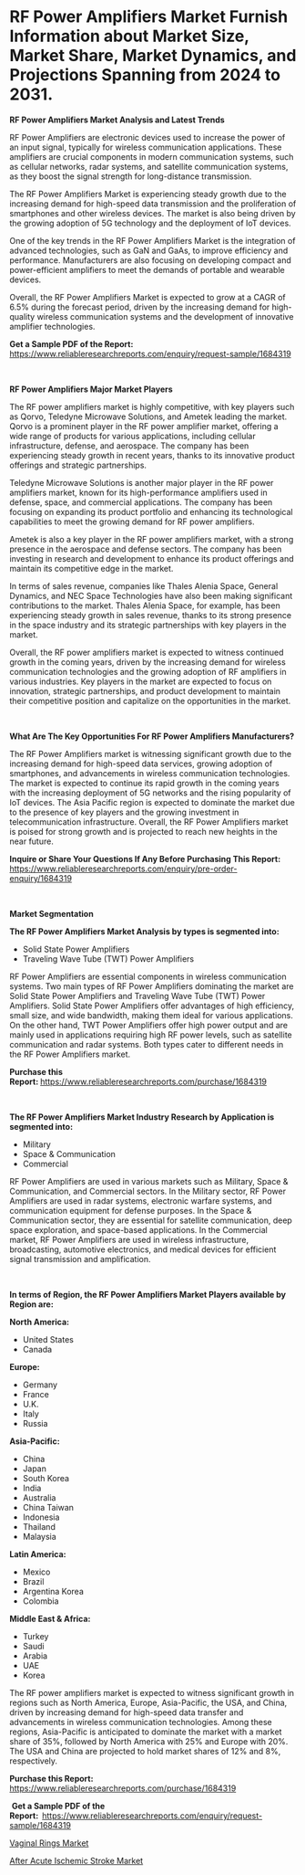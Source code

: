 <p><h1>RF Power Amplifiers Market Furnish Information about Market Size, Market Share, Market Dynamics, and Projections Spanning from 2024 to 2031.</h1></p><p><strong>RF Power Amplifiers Market Analysis and Latest Trends</strong></p>
<p><p>RF Power Amplifiers are electronic devices used to increase the power of an input signal, typically for wireless communication applications. These amplifiers are crucial components in modern communication systems, such as cellular networks, radar systems, and satellite communication systems, as they boost the signal strength for long-distance transmission.</p><p>The RF Power Amplifiers Market is experiencing steady growth due to the increasing demand for high-speed data transmission and the proliferation of smartphones and other wireless devices. The market is also being driven by the growing adoption of 5G technology and the deployment of IoT devices.</p><p>One of the key trends in the RF Power Amplifiers Market is the integration of advanced technologies, such as GaN and GaAs, to improve efficiency and performance. Manufacturers are also focusing on developing compact and power-efficient amplifiers to meet the demands of portable and wearable devices.</p><p>Overall, the RF Power Amplifiers Market is expected to grow at a CAGR of 6.5% during the forecast period, driven by the increasing demand for high-quality wireless communication systems and the development of innovative amplifier technologies.</p></p>
<p><strong>Get a Sample PDF of the Report:&nbsp;</strong> <a href="https://www.reliableresearchreports.com/enquiry/request-sample/1684319">https://www.reliableresearchreports.com/enquiry/request-sample/1684319</a></p>
<p>&nbsp;</p>
<p><strong>RF Power Amplifiers Major Market Players</strong></p>
<p><p>The RF power amplifiers market is highly competitive, with key players such as Qorvo, Teledyne Microwave Solutions, and Ametek leading the market. Qorvo is a prominent player in the RF power amplifier market, offering a wide range of products for various applications, including cellular infrastructure, defense, and aerospace. The company has been experiencing steady growth in recent years, thanks to its innovative product offerings and strategic partnerships.</p><p>Teledyne Microwave Solutions is another major player in the RF power amplifiers market, known for its high-performance amplifiers used in defense, space, and commercial applications. The company has been focusing on expanding its product portfolio and enhancing its technological capabilities to meet the growing demand for RF power amplifiers.</p><p>Ametek is also a key player in the RF power amplifiers market, with a strong presence in the aerospace and defense sectors. The company has been investing in research and development to enhance its product offerings and maintain its competitive edge in the market.</p><p>In terms of sales revenue, companies like Thales Alenia Space, General Dynamics, and NEC Space Technologies have also been making significant contributions to the market. Thales Alenia Space, for example, has been experiencing steady growth in sales revenue, thanks to its strong presence in the space industry and its strategic partnerships with key players in the market.</p><p>Overall, the RF power amplifiers market is expected to witness continued growth in the coming years, driven by the increasing demand for wireless communication technologies and the growing adoption of RF amplifiers in various industries. Key players in the market are expected to focus on innovation, strategic partnerships, and product development to maintain their competitive position and capitalize on the opportunities in the market.</p></p>
<p>&nbsp;</p>
<p><strong>What Are The Key Opportunities For RF Power Amplifiers Manufacturers?</strong></p>
<p><p>The RF Power Amplifiers market is witnessing significant growth due to the increasing demand for high-speed data services, growing adoption of smartphones, and advancements in wireless communication technologies. The market is expected to continue its rapid growth in the coming years with the increasing deployment of 5G networks and the rising popularity of IoT devices. The Asia Pacific region is expected to dominate the market due to the presence of key players and the growing investment in telecommunication infrastructure. Overall, the RF Power Amplifiers market is poised for strong growth and is projected to reach new heights in the near future.</p></p>
<p><strong>Inquire or Share Your Questions If Any Before Purchasing This Report:</strong> <a href="https://www.reliableresearchreports.com/enquiry/pre-order-enquiry/1684319">https://www.reliableresearchreports.com/enquiry/pre-order-enquiry/1684319</a></p>
<p>&nbsp;</p>
<p><strong>Market Segmentation</strong></p>
<p><strong>The RF Power Amplifiers Market Analysis by types is segmented into:</strong></p>
<p><ul><li>Solid State Power Amplifiers</li><li>Traveling Wave Tube (TWT) Power Amplifiers</li></ul></p>
<p><p>RF Power Amplifiers are essential components in wireless communication systems. Two main types of RF Power Amplifiers dominating the market are Solid State Power Amplifiers and Traveling Wave Tube (TWT) Power Amplifiers. Solid State Power Amplifiers offer advantages of high efficiency, small size, and wide bandwidth, making them ideal for various applications. On the other hand, TWT Power Amplifiers offer high power output and are mainly used in applications requiring high RF power levels, such as satellite communication and radar systems. Both types cater to different needs in the RF Power Amplifiers market.</p></p>
<p><strong>Purchase this Report:&nbsp;</strong><a href="https://www.reliableresearchreports.com/purchase/1684319">https://www.reliableresearchreports.com/purchase/1684319</a></p>
<p>&nbsp;</p>
<p><strong>The RF Power Amplifiers Market Industry Research by Application is segmented into:</strong></p>
<p><ul><li>Military</li><li>Space & Communication</li><li>Commercial</li></ul></p>
<p><p>RF Power Amplifiers are used in various markets such as Military, Space & Communication, and Commercial sectors. In the Military sector, RF Power Amplifiers are used in radar systems, electronic warfare systems, and communication equipment for defense purposes. In the Space & Communication sector, they are essential for satellite communication, deep space exploration, and space-based applications. In the Commercial market, RF Power Amplifiers are used in wireless infrastructure, broadcasting, automotive electronics, and medical devices for efficient signal transmission and amplification.</p></p>
<p>&nbsp;</p>
<p><strong>In terms of Region, the RF Power Amplifiers Market Players available by Region are:</strong></p>
<p>
    <p> <strong> North America: </strong>
        <ul>
            <li>United States</li>
            <li>Canada</li>
        </ul>
        </p> 
    <p> <strong> Europe: </strong>
        <ul>
            <li>Germany</li>
            <li>France</li>
            <li>U.K.</li>
            <li>Italy</li>
            <li>Russia</li>
        </ul>
        </p> 
    <p> <strong> Asia-Pacific: </strong>
        <ul>
            <li>China</li>
            <li>Japan</li>
            <li>South Korea</li>
            <li>India</li>
            <li>Australia</li>
            <li>China Taiwan</li>
            <li>Indonesia</li>
            <li>Thailand</li>
            <li>Malaysia</li>
        </ul>
        </p> 
    <p> <strong> Latin America: </strong>
        <ul>
            <li>Mexico</li>
            <li>Brazil</li>
            <li>Argentina Korea</li>
            <li>Colombia</li>
        </ul>
        </p> 
    <p> <strong> Middle East & Africa: </strong>
        <ul>
            <li>Turkey</li>
            <li>Saudi</li>
            <li>Arabia</li>
            <li>UAE</li>
            <li>Korea</li>
        </ul>
    </p>
    </p>
<p><p>The RF power amplifiers market is expected to witness significant growth in regions such as North America, Europe, Asia-Pacific, the USA, and China, driven by increasing demand for high-speed data transfer and advancements in wireless communication technologies. Among these regions, Asia-Pacific is anticipated to dominate the market with a market share of 35%, followed by North America with 25% and Europe with 20%. The USA and China are projected to hold market shares of 12% and 8%, respectively.</p></p>
<p><strong>Purchase this Report: </strong><a href="https://www.reliableresearchreports.com/purchase/1684319">https://www.reliableresearchreports.com/purchase/1684319</a></p>
<p>&nbsp;<strong>Get a Sample PDF of the Report:&nbsp;&nbsp;</strong><a href="https://www.reliableresearchreports.com/enquiry/request-sample/1684319">https://www.reliableresearchreports.com/enquiry/request-sample/1684319</a></p>
<p><strong></strong></p>
<p><p><a href="https://issuu.com/reportprime-2/docs/vaginal-rings-market-size-2030.pptx">Vaginal Rings Market</a></p><p><a href="https://issuu.com/reportprime-2/docs/after-acute-ischemic-stroke-market-size-2030.pptx">After Acute Ischemic Stroke Market</a></p></p>